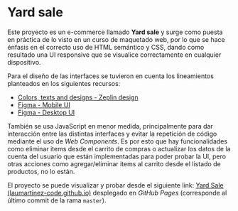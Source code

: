 # Yard sale
Este proyecto es un e-commerce llamado **Yard sale** y surge como puesta en práctica de lo visto en un curso de maquetado web, por lo que se hace énfasis en el correcto uso de HTML semántico y CSS, dando como resultado una UI responsive que se visualice correctamente en cualquier dispositivo.

Para el diseño de las interfaces se tuvieron en cuenta los lineamientos planteados en los siguientes recursos:

- [Colors, texts and designs - Zeplin design](https://scene.zeplin.io/project/60afeeed20af1378ed046538)
- [Figma - Mobile UI](https://www.figma.com/proto/bcEVujIzJj5PNIWwF9pP2w/Platzi_YardSale?node-id=0-684&amp%3Bscaling=scale-down&amp%3Bpage-id=0%3A1&amp%3Bstarting-point-node-id=0%3A719)
- [Figma - Desktop UI](https://www.figma.com/proto/bcEVujIzJj5PNIWwF9pP2w/Platzi_YardSale?node-id=3-2112&amp%3Bscaling=scale-down&amp%3Bpage-id=0%3A998&amp%3Bstarting-point-node-id=5%3A2808)

También se usa JavaScript en menor medida, principalmente para dar interacción entre las distintas interfaces y evitar la repetición de código mediante el uso de *Web Components*. Es por esto que hay funcionalidades como eliminar items desde el carrito de compras o actualizar los datos de la cuenta del usuario que están implementadas para poder probar la UI, pero otras acciones como agregar/eliminar items al carrito desde el listado de productos, no lo están. 

El proyecto se puede visualizar y probar desde el siguiente link: [Yard Sale (laumartinez-code.github.io)](https://laumartinez-code.github.io/yard-sale-FE/) desplegado en *GitHub Pages* (corresponde al último commit de la rama `master`).